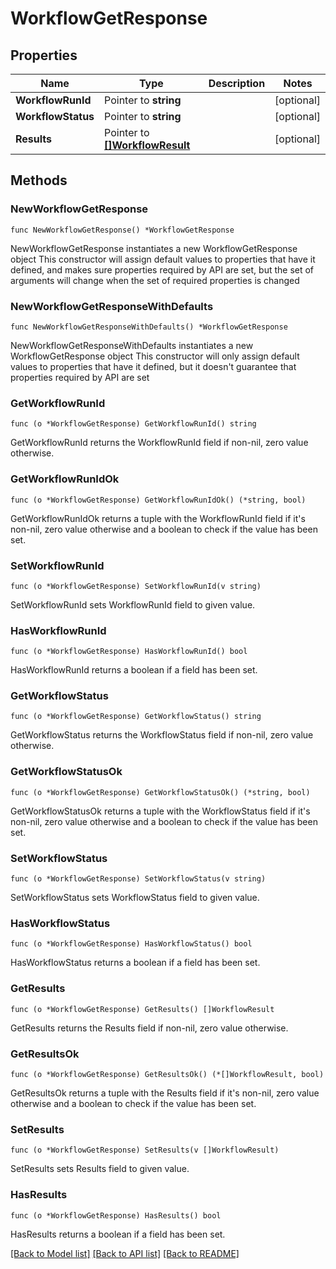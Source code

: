# WorkflowGetResponse

## Properties

Name | Type | Description | Notes
------------ | ------------- | ------------- | -------------
**WorkflowRunId** | Pointer to **string** |  | [optional] 
**WorkflowStatus** | Pointer to **string** |  | [optional] 
**Results** | Pointer to [**[]WorkflowResult**](WorkflowResult.md) |  | [optional] 

## Methods

### NewWorkflowGetResponse

`func NewWorkflowGetResponse() *WorkflowGetResponse`

NewWorkflowGetResponse instantiates a new WorkflowGetResponse object
This constructor will assign default values to properties that have it defined,
and makes sure properties required by API are set, but the set of arguments
will change when the set of required properties is changed

### NewWorkflowGetResponseWithDefaults

`func NewWorkflowGetResponseWithDefaults() *WorkflowGetResponse`

NewWorkflowGetResponseWithDefaults instantiates a new WorkflowGetResponse object
This constructor will only assign default values to properties that have it defined,
but it doesn't guarantee that properties required by API are set

### GetWorkflowRunId

`func (o *WorkflowGetResponse) GetWorkflowRunId() string`

GetWorkflowRunId returns the WorkflowRunId field if non-nil, zero value otherwise.

### GetWorkflowRunIdOk

`func (o *WorkflowGetResponse) GetWorkflowRunIdOk() (*string, bool)`

GetWorkflowRunIdOk returns a tuple with the WorkflowRunId field if it's non-nil, zero value otherwise
and a boolean to check if the value has been set.

### SetWorkflowRunId

`func (o *WorkflowGetResponse) SetWorkflowRunId(v string)`

SetWorkflowRunId sets WorkflowRunId field to given value.

### HasWorkflowRunId

`func (o *WorkflowGetResponse) HasWorkflowRunId() bool`

HasWorkflowRunId returns a boolean if a field has been set.

### GetWorkflowStatus

`func (o *WorkflowGetResponse) GetWorkflowStatus() string`

GetWorkflowStatus returns the WorkflowStatus field if non-nil, zero value otherwise.

### GetWorkflowStatusOk

`func (o *WorkflowGetResponse) GetWorkflowStatusOk() (*string, bool)`

GetWorkflowStatusOk returns a tuple with the WorkflowStatus field if it's non-nil, zero value otherwise
and a boolean to check if the value has been set.

### SetWorkflowStatus

`func (o *WorkflowGetResponse) SetWorkflowStatus(v string)`

SetWorkflowStatus sets WorkflowStatus field to given value.

### HasWorkflowStatus

`func (o *WorkflowGetResponse) HasWorkflowStatus() bool`

HasWorkflowStatus returns a boolean if a field has been set.

### GetResults

`func (o *WorkflowGetResponse) GetResults() []WorkflowResult`

GetResults returns the Results field if non-nil, zero value otherwise.

### GetResultsOk

`func (o *WorkflowGetResponse) GetResultsOk() (*[]WorkflowResult, bool)`

GetResultsOk returns a tuple with the Results field if it's non-nil, zero value otherwise
and a boolean to check if the value has been set.

### SetResults

`func (o *WorkflowGetResponse) SetResults(v []WorkflowResult)`

SetResults sets Results field to given value.

### HasResults

`func (o *WorkflowGetResponse) HasResults() bool`

HasResults returns a boolean if a field has been set.


[[Back to Model list]](../README.md#documentation-for-models) [[Back to API list]](../README.md#documentation-for-api-endpoints) [[Back to README]](../README.md)



